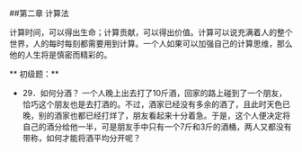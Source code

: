 ##第二章 计算法

计算时间，可以得出生命；计算贡献，可以得出价值。计算可以说充满着人的整个世界，人的每时每刻都需要用到计算。一个人如果可以加强自己的计算思维，那么他的人生将是慎密而精彩的。


** 初级题：**

* 29．如何分酒？
一个人晚上出去打了10斤酒，回家的路上碰到了一个朋友，恰巧这个朋友也是去打酒的。不过，酒家已经没有多余的酒了，且此时天色已晚，别的酒家也都已经打烊了，朋友看起来十分着急。于是，这个人便决定将自己的酒分给他一半，可是朋友手中只有一个7斤和3斤的酒桶，两人又都没有带称，如何才能将酒平均分开呢？
